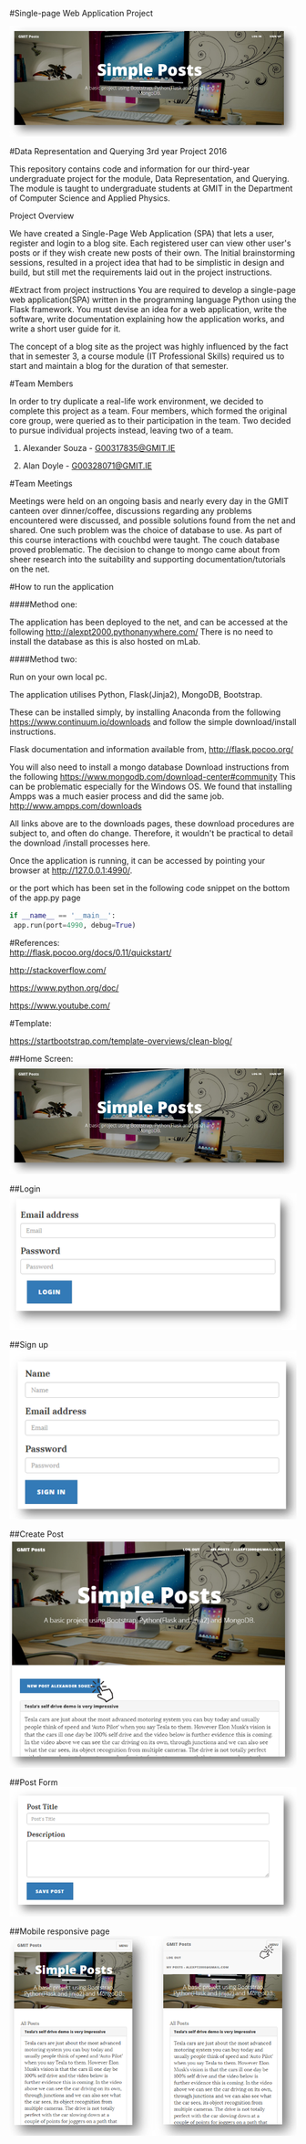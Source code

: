 #Single-page Web Application Project

![Home Screen](screenShots/Screenshot_1.png)

#Data Representation and Querying 3rd year Project 2016

This repository contains code and information for our third-year undergraduate project for the module, Data Representation, and Querying.
The module is taught to undergraduate students at GMIT in the Department of Computer Science and Applied Physics.

Project Overview

We have created a Single-Page Web Application (SPA) that lets a user, register and login to a blog site. Each registered user can view other user's posts
or if they wish create new posts of their own. The Initial brainstorming sessions, resulted in a project idea that had to be simplistic in design and build, but still met the 
requirements laid out in the project instructions.


#Extract from project instructions
You are required to develop a single-page web application(SPA) written in the programming language Python using the Flask framework.
You must devise an idea for a web application, write the software, write documentation explaining how the application works, and write a short user guide for it.



 The concept of a blog site as the project was highly influenced by the fact that in semester 3, a course module (IT Professional Skills) 
required us to start and maintain a blog for the duration of that semester.    
 

#Team Members

In order to try duplicate a real-life work environment, we decided to complete this project as a team.
Four members, which formed the original core group, were queried as to their participation in the team.
Two decided to pursue individual projects instead, leaving two of a team.

1. Alexander Souza - G00317835@GMIT.IE

2. Alan Doyle - G00328071@GMIT.IE


#Team Meetings

Meetings were held on an ongoing basis and nearly every day in the GMIT canteen over dinner/coffee, discussions regarding
any problems encountered were discussed, and possible solutions found from the net and shared.
One such problem was the choice of database to use.  As part of this course interactions with couchbd were taught. The couch database proved problematic.
The decision to change to mongo came about from sheer research into the suitability and supporting 
documentation/tutorials on the net.
 
#How to run the application 

####Method one:

The application has been deployed to the net, and can be accessed at the following  http://alexpt2000.pythonanywhere.com/
There is no need to install the database as this is also hosted on mLab.


####Method two:

Run on your own local pc.

The application utilises Python, Flask(Jinja2), MongoDB, Bootstrap.


These can be installed simply, by installing Anaconda from the following  https://www.continuum.io/downloads
and follow the simple download/install instructions.

Flask documentation and information available from, http://flask.pocoo.org/

  

You will also need to install a mongo database Download instructions from the following  https://www.mongodb.com/download-center#community
This can be problematic especially for the Windows OS.
We found that installing Ampps was a much easier process and did the same job. http://www.ampps.com/downloads

All links above are to the downloads pages, these download procedures are subject to, and  often do change. Therefore, it wouldn't be practical to detail
the download /install processes here. 


Once the application is running, it can be accessed by pointing your browser at http://127.0.0.1:4990/.

or the port which has been set in the following code snippet on the bottom of the app.py page

```python
if __name__ == '__main__':
 app.run(port=4990, debug=True)
```

#References:  
http://flask.pocoo.org/docs/0.11/quickstart/

http://stackoverflow.com/

https://www.python.org/doc/

https://www.youtube.com/


#Template:

https://startbootstrap.com/template-overviews/clean-blog/


##Home Screen:
![Home Screen](screenShots/Screenshot_1.png)

##Login
![Login](screenShots/Screenshot_2.png)

##Sign up
![Sign up](screenShots/Screenshot_3.png)

##Create Post
![Create Post](screenShots/Screenshot_4.png)

##Post Form
![Post form](screenShots/Screenshot_5.png)

##Mobile responsive page
![Responsive page](screenShots/Screenshot_6.png)





















